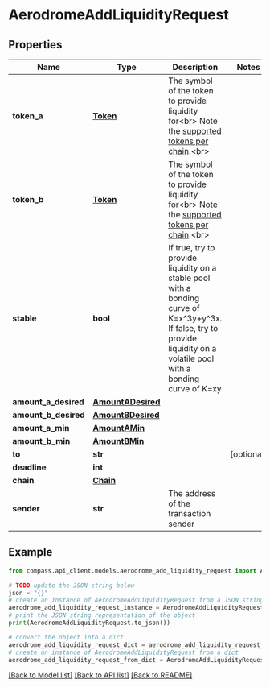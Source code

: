 # AerodromeAddLiquidityRequest


## Properties

Name | Type | Description | Notes
------------ | ------------- | ------------- | -------------
**token_a** | [**Token**](Token.md) | The symbol of the token to provide liquidity for&lt;br&gt; Note the [supported tokens per chain](/#/#token-table).&lt;br&gt; | 
**token_b** | [**Token**](Token.md) | The symbol of the token to provide liquidity for&lt;br&gt; Note the [supported tokens per chain](/#/#token-table).&lt;br&gt; | 
**stable** | **bool** | If true, try to provide liquidity on a stable pool with a bonding curve of K&#x3D;x^3y+y^3x. If false, try to provide liquidity on a volatile pool with a bonding curve of K&#x3D;xy | 
**amount_a_desired** | [**AmountADesired**](AmountADesired.md) |  | 
**amount_b_desired** | [**AmountBDesired**](AmountBDesired.md) |  | 
**amount_a_min** | [**AmountAMin**](AmountAMin.md) |  | 
**amount_b_min** | [**AmountBMin**](AmountBMin.md) |  | 
**to** | **str** |  | [optional] 
**deadline** | **int** |  | 
**chain** | [**Chain**](Chain.md) |  | 
**sender** | **str** | The address of the transaction sender | 

## Example

```python
from compass.api_client.models.aerodrome_add_liquidity_request import AerodromeAddLiquidityRequest

# TODO update the JSON string below
json = "{}"
# create an instance of AerodromeAddLiquidityRequest from a JSON string
aerodrome_add_liquidity_request_instance = AerodromeAddLiquidityRequest.from_json(json)
# print the JSON string representation of the object
print(AerodromeAddLiquidityRequest.to_json())

# convert the object into a dict
aerodrome_add_liquidity_request_dict = aerodrome_add_liquidity_request_instance.to_dict()
# create an instance of AerodromeAddLiquidityRequest from a dict
aerodrome_add_liquidity_request_from_dict = AerodromeAddLiquidityRequest.from_dict(aerodrome_add_liquidity_request_dict)
```
[[Back to Model list]](../README.md#documentation-for-models) [[Back to API list]](../README.md#documentation-for-api-endpoints) [[Back to README]](../README.md)


